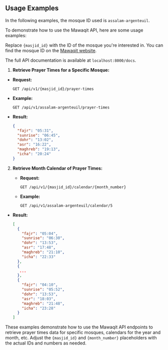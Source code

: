 ## Usage Examples

In the following examples, the mosque ID used is `assalam-argenteuil`.

To demonstrate how to use the Mawaqit API, here are some usage examples:

Replace `{masjid_id}` with the ID of the mosque you're interested in. You can find the mosque ID on the [Mawaqit website](https://mawaqit.net).

The full API documentation is available at `localhost:8000/docs`.

1. **Retrieve Prayer Times for a Specific Mosque:**

- **Request:**

  ```http
  GET /api/v1/{masjid_id}/prayer-times
  ```

- **Example:**

  ```http
  GET /api/v1/assalam-argenteuil/prayer-times
  ```

- **Result:**
  ```json
  {
    "fajr": "05:31",
    "sunrise": "06:45",
    "dohr": "13:02",
    "asr": "16:22",
    "maghreb": "19:13",
    "icha": "20:24"
  }
  ```

2.  **Retrieve Month Calendar of Prayer Times:**

    - **Request:**

      ```http
      GET /api/v1/{masjid_id}/calendar/{month_number}
      ```

    - **Example:**

      ```http
      GET /api/v1/assalam-argenteuil/calendar/5
      ```

- **Result:**

  ```json
  [
    {
      "fajr": "05:04",
      "sunrise": "06:30",
      "dohr": "13:53",
      "asr": "17:48",
      "maghreb": "21:10",
      "icha": "22:33"
    },
    {
     ...
    },
    {
      "fajr": "04:10",
      "sunrise": "05:52",
      "dohr": "13:53",
      "asr": "18:03",
      "maghreb": "21:48",
      "icha": "23:28"
    }
  ]
  ```

These examples demonstrate how to use the Mawaqit API endpoints to retrieve prayer times data for specific mosques, calendars for the year and month, etc. Adjust the `{masjid_id}` and `{month_number}` placeholders with the actual IDs and numbers as needed.
